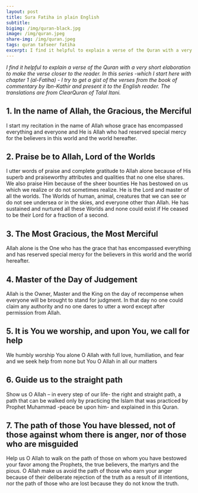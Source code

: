 ```yaml
---
layout: post
title: Sura Fatiha in plain English
subtitle: 
bigimg: /img/quran-black.jpg
image: /img/quran.jpeg
share-img: /img/quran.jpeg
tags: quran tafseer fatiha
excerpt: I find it helpful to explain a verse of the Quran with a very short elaboration to make the verse closer to the reader. In this series -which I start here with chapter 1 (al-Fatiha) - I try to get a gist of the verses from the book of commentary by Ibn-Kathir. 
---
```

*I find it helpful to explain a verse of the Quran with a very short elaboration to make the verse closer to the reader. In this series -which I start here with chapter 1 (al-Fatiha) - I try to get a gist of the verses from the book of commentary by Ibn-Kathir and present it to the English reader. The translations are from ClearQuran of Talal Itani.*


## 1. In the name of Allah, the Gracious, the Merciful

I start my recitation in the name of Allah whose grace has encompassed everything and everyone and He is Allah who had reserved special mercy for the believers in this world and the world hereafter. 

## 2. Praise be to Allah, Lord of the Worlds

I utter words of praise and complete gratitude to Allah alone because of His superb and praiseworthy attributes and qualities that no one else shares. We also praise Him because of the sheer bounties He has bestowed on us which we realize or do not sometimes realize. He is the Lord and master of all the worlds. The Worlds of human, animal, creatures that we can see or do not see undersea or in the skies, and everyone other than Allah. He has sustained and nurtured all these Worlds and none could exist if He ceased to be their Lord for a fraction of a second. 

## 3. The Most Gracious, the Most Merciful

Allah alone is the One who has the grace that has encompassed everything and has reserved special mercy for the believers in this world and the world hereafter. 

## 4. Master of the Day of Judgement

Allah is the Owner, Master and the King on the day of recompense when everyone will be brought to stand for judgment. In that day no one could claim any authority and no one dares to utter a word except after permission from Allah.

## 5. It is You we worship, and upon You, we call for help

We humbly worship You alone O Allah with full love, humiliation, and fear and we seek help from none but You O Allah in all our matters

## 6. Guide us to the straight path

Show us O Allah – in every step of our life- the right and straight path, a path that can be walked only by practicing the Islam that was practiced by Prophet Muhammad -peace be upon him- and explained in this Quran. 

## 7. The path of those You have blessed, not of those against whom there is anger, nor of those who are misguided

Help us O Allah to walk on the path of those on whom you have bestowed your favor among the Prophets, the true believers, the martyrs and the pious. O Allah make us avoid the path of those who earn your anger because of their deliberate rejection of the truth as a result of ill intentions, nor the path of those who are lost because they do not know the truth. 

